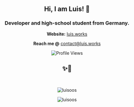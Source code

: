 <h2 align="center"> Hi, I am Luis! 👋 </h2>
<h3 align="center"> Developer and high-school student from Germany. </h3>

<p align="center"> <strong>Website:</strong> <a href="http://luis.works">luis.works</a> </p>

<p align="center"> <strong>Reach me @</strong> <a href="mailto:contact@luis.works">contact@luis.works</a> </p>

<p align="center"> <img align="center" src="https://komarev.com/ghpvc/?username=KonVision&color=blueviolet&style=flat" alt="Profile Views"/> </p>


<h2 align="center"> ✨🌈 </h2>

<br>

<p align="center"> <img align="center" src="https://github-readme-stats.vercel.app/api/top-langs/?username=luisoos&theme=tokyonight&layout=compact" alt="luisoos"/> </p>


<p align="center"> <img align="center" src="https://github-readme-stats.vercel.app/api?username=luisoos&show_icons=true&theme=tokyonight&locale=en" alt="luisoos"/> </p>
